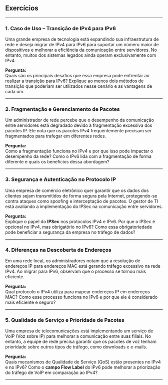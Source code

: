 ## Exercícios
---

### **1. Caso de Uso – Transição de IPv4 para IPv6**  
Uma grande empresa de tecnologia está expandindo sua infraestrutura de rede e deseja migrar de IPv4 para IPv6 para suportar um número maior de dispositivos e melhorar a eficiência da comunicação entre servidores. No entanto, muitos dos sistemas legados ainda operam exclusivamente com IPv4.  

**Pergunta:**  
Quais são os principais desafios que essa empresa pode enfrentar ao realizar a transição para IPv6? Explique ao menos dois métodos de transição que poderiam ser utilizados nesse cenário e as vantagens de cada um.  

---

### **2. Fragmentação e Gerenciamento de Pacotes**  
Um administrador de rede percebe que o desempenho da comunicação entre servidores está degradado devido à fragmentação excessiva dos pacotes IP. Ele nota que os pacotes IPv4 frequentemente precisam ser fragmentados para trafegar em diferentes redes.  

**Pergunta:**  
Como a fragmentação funciona no IPv4 e por que isso pode impactar o desempenho da rede? Como o IPv6 lida com a fragmentação de forma diferente e quais os benefícios dessa abordagem?  

---

### **3. Segurança e Autenticação no Protocolo IP**  
Uma empresa de comércio eletrônico quer garantir que os dados dos clientes sejam transmitidos de forma segura pela Internet, protegendo-se contra ataques como spoofing e interceptação de pacotes. O gestor de TI está avaliando a implementação do IPSec na comunicação entre servidores.  

**Pergunta:**  
Explique o papel do **IPSec** nos protocolos IPv4 e IPv6. Por que o IPSec é opcional no IPv4, mas obrigatório no IPv6? Como essa obrigatoriedade pode beneficiar a segurança da empresa no tráfego de dados?  

---

### **4. Diferenças na Descoberta de Endereços**  
Em uma rede local, os administradores notam que a resolução de endereços IP para endereços MAC está gerando tráfego excessivo na rede IPv4. Ao migrar para IPv6, observam que o processo se tornou mais eficiente.  

**Pergunta:**  
Qual protocolo o IPv4 utiliza para mapear endereços IP em endereços MAC? Como esse processo funciona no IPv6 e por que ele é considerado mais eficiente e seguro?  

---

### **5. Qualidade de Serviço e Prioridade de Pacotes**  
Uma empresa de telecomunicações está implementando um serviço de VoIP (Voz sobre IP) para melhorar a comunicação entre suas filiais. No entanto, a equipe de rede precisa garantir que os pacotes de voz tenham prioridade sobre outros tipos de tráfego, como downloads e e-mails.  

**Pergunta:**  
Quais mecanismos de Qualidade de Serviço (QoS) estão presentes no IPv4 e no IPv6? Como o **campo Flow Label** do IPv6 pode melhorar a priorização do tráfego de VoIP em comparação ao IPv4?  

---
